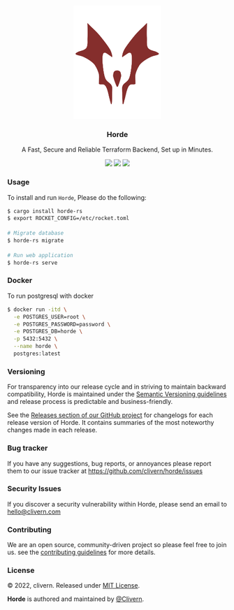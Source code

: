 <p align="center">
    <img src="/static/logo.png" width="200" />
    <h3 align="center">Horde</h3>
    <p align="center">A Fast, Secure and Reliable Terraform Backend, Set up in Minutes.</p>
    <p align="center">
        <a href="https://github.com/Clivern/Horde/actions"><img src="https://github.com/Clivern/Horde/actions/workflows/build.yml/badge.svg"></a>
        <a href="https://github.com/Clivern/Horde/releases"><img src="https://img.shields.io/badge/Version-v0.1.0-green.svg"></a>
        <a href="https://github.com/Clivern/Horde/blob/main/LICENSE"><img src="https://img.shields.io/badge/LICENSE-MIT-green.svg"></a>
    </p>
</p>


### Usage

To install and run `Horde`, Please do the following:

```zsh
$ cargo install horde-rs
$ export ROCKET_CONFIG=/etc/rocket.toml

# Migrate database
$ horde-rs migrate

# Run web application
$ horde-rs serve
```


### Docker

To run postgresql with docker

```zsh
$ docker run -itd \
  -e POSTGRES_USER=root \
  -e POSTGRES_PASSWORD=password \
  -e POSTGRES_DB=horde \
  -p 5432:5432 \
  --name horde \
  postgres:latest
```


### Versioning

For transparency into our release cycle and in striving to maintain backward compatibility, Horde is maintained under the [Semantic Versioning guidelines](https://semver.org/) and release process is predictable and business-friendly.

See the [Releases section of our GitHub project](https://github.com/clivern/horde/releases) for changelogs for each release version of Horde. It contains summaries of the most noteworthy changes made in each release.


### Bug tracker

If you have any suggestions, bug reports, or annoyances please report them to our issue tracker at https://github.com/clivern/horde/issues


### Security Issues

If you discover a security vulnerability within Horde, please send an email to [hello@clivern.com](mailto:hello@clivern.com)


### Contributing

We are an open source, community-driven project so please feel free to join us. see the [contributing guidelines](CONTRIBUTING.md) for more details.


### License

© 2022, clivern. Released under [MIT License](https://opensource.org/licenses/mit-license.php).

**Horde** is authored and maintained by [@Clivern](http://github.com/clivern).
